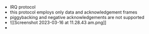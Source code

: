 
- IRQ protocol 
- this protocol employs only data and acknowledgement frames 
- piggybacking and negative acknowledgements are not supported
- ![[Screenshot 2023-03-16 at 11.28.43 am.png]]
- 